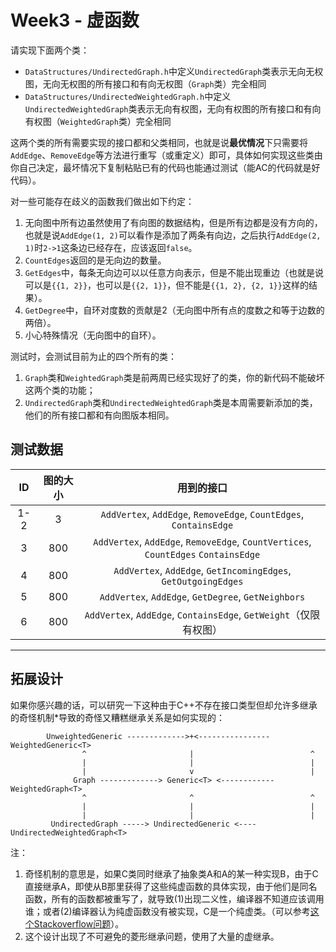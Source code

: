 # Week3 - 虚函数

请实现下面两个类：

- `DataStructures/UndirectedGraph.h`中定义`UndirectedGraph`类表示无向无权图，无向无权图的所有接口和有向无权图（`Graph`类）完全相同
- `DataStructures/UndirectedWeightedGraph.h`中定义`UndirectedWeightedGraph`类表示无向有权图，无向有权图的所有接口和有向有权图（`WeightedGraph`类）完全相同

这两个类的所有需要实现的接口都和父类相同，也就是说**最优情况**下只需要将`AddEdge`、`RemoveEdge`等方法进行重写（或重定义）即可，具体如何实现这些类由你自己决定，最坏情况下复制粘贴已有的代码也能通过测试（能AC的代码就是好代码）。

对一些可能存在歧义的函数我们做出如下约定：

1. 无向图中所有边虽然使用了有向图的数据结构，但是所有边都是没有方向的，也就是说`AddEdge(1, 2)`可以看作是添加了两条有向边，之后执行`AddEdge(2, 1)`时`2->1`这条边已经存在，应该返回`false`。
2. `CountEdges`返回的是无向边的数量。
3. `GetEdges`中，每条无向边可以以任意方向表示，但是不能出现重边（也就是说可以是`{{1, 2}}`，也可以是`{{2, 1}}`，但不能是`{{1, 2}, {2, 1}}`这样的结果）。
4. `GetDegree`中，自环对度数的贡献是2（无向图中所有点的度数之和等于边数的两倍）。
5. 小心特殊情况（无向图中的自环）。

测试时，会测试目前为止的四个所有的类：

1. `Graph`类和`WeightedGraph`类是前两周已经实现好了的类，你的新代码不能破坏这两个类的功能；
2. `UndirectedGraph`类和`UndirectedWeightedGraph`类是本周需要新添加的类，他们的所有接口都和有向图版本相同。

## 测试数据

|ID|图的大小|用到的接口|
|:-:|:-:|:-:|
|1-2|3|`AddVertex`, `AddEdge`, `RemoveEdge`, `CountEdges`, `ContainsEdge`|
|3|800|`AddVertex`, `AddEdge`, `RemoveEdge`, `CountVertices`, `CountEdges` `ContainsEdge`|
|4|800|`AddVertex`, `AddEdge`, `GetIncomingEdges`, `GetOutgoingEdges`|
|5|800|`AddVertex`, `AddEdge`, `GetDegree`, `GetNeighbors`|
|6|800|`AddVertex`, `AddEdge`, `ContainsEdge`, `GetWeight`（仅限有权图）|

---

## 拓展设计

如果你感兴趣的话，可以研究一下这种由于C++不存在接口类型但却允许多继承的奇怪机制*导致的奇怪又糟糕继承关系是如何实现的：

```
        UnweightedGeneric ------------->+<---------------- WeightedGeneric<T>
                ^                       |                          ^
                |                       |                          |
                |                       v                          |
              Graph -------------> Generic<T> <------------ WeightedGraph<T>
                ^                       ^                          ^
                |                       |                          |
                |                       |                          |
         UndirectedGraph -----> UndirectedGeneric <---- UndirectedWeightedGraph<T>
```

注：

1. 奇怪机制的意思是，如果C类同时继承了抽象类A和A的某一种实现B，由于C直接继承A，即使从B那里获得了这些纯虚函数的具体实现，由于他们是同名函数，所有的函数都被重写了，就导致(1)出现二义性，编译器不知道应该调用谁；或者(2)编译器认为纯虚函数没有被实现，C是一个纯虚类。（可以参考[这个Stackoverflow问题](https://stackoverflow.com/questions/29288295/c-abstract-class-implementation-in-another-base-class)）。
2. 这个设计出现了不可避免的菱形继承问题，使用了大量的虚继承。
